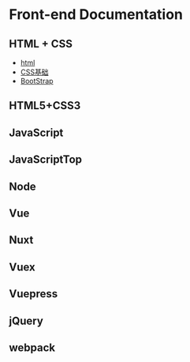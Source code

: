 # Front-end Documentation

## HTML + CSS
- [html](/frontend/docsHtml/)
- [CSS基础](/frontend/css/)
- [BootStrap](/frontend/BootStrap/)

## HTML5+CSS3

<!-- - [html5+css3](/frontend/docsH5C3) -->


## JavaScript

<!-- - [javaScript](/frontend/javaScript) -->

## JavaScriptTop

<!-- - [javaScriptTop](/frontend/javaScriptTop) -->

<!-- - [domBom](/frontend/domBom) -->

## Node
<!-- - [node](/frontend/node/) -->

## Vue
<!-- - [vue](/frontend/vue/) -->

## Nuxt
<!-- - [nuxt](/frontend/nuxt/) -->

## Vuex
<!-- - [vuex](/frontend/vuex/) -->



## Vuepress


## jQuery 


## webpack

